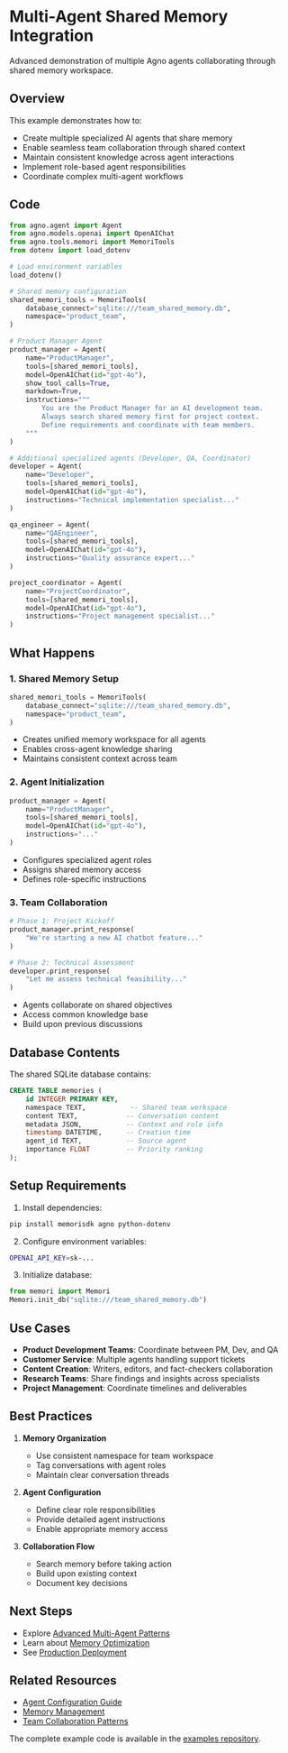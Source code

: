 # Multi-Agent Shared Memory Integration

Advanced demonstration of multiple Agno agents collaborating through shared memory workspace.

## Overview

This example demonstrates how to:

- Create multiple specialized AI agents that share memory
- Enable seamless team collaboration through shared context
- Maintain consistent knowledge across agent interactions
- Implement role-based agent responsibilities
- Coordinate complex multi-agent workflows

## Code

```python title="multiagent_shared_memory.py"
from agno.agent import Agent
from agno.models.openai import OpenAIChat
from agno.tools.memori import MemoriTools
from dotenv import load_dotenv

# Load environment variables
load_dotenv()

# Shared memory configuration
shared_memori_tools = MemoriTools(
    database_connect="sqlite:///team_shared_memory.db",
    namespace="product_team",
)

# Product Manager Agent
product_manager = Agent(
    name="ProductManager",
    tools=[shared_memori_tools],
    model=OpenAIChat(id="gpt-4o"),
    show_tool_calls=True,
    markdown=True,
    instructions="""
        You are the Product Manager for an AI development team.
        Always search shared memory first for project context.
        Define requirements and coordinate with team members.
    """
)

# Additional specialized agents (Developer, QA, Coordinator)
developer = Agent(
    name="Developer",
    tools=[shared_memori_tools],
    model=OpenAIChat(id="gpt-4o"),
    instructions="Technical implementation specialist..."
)

qa_engineer = Agent(
    name="QAEngineer", 
    tools=[shared_memori_tools],
    model=OpenAIChat(id="gpt-4o"),
    instructions="Quality assurance expert..."
)

project_coordinator = Agent(
    name="ProjectCoordinator",
    tools=[shared_memori_tools],
    model=OpenAIChat(id="gpt-4o"),
    instructions="Project management specialist..."
)
```

## What Happens

### 1. Shared Memory Setup
```python
shared_memori_tools = MemoriTools(
    database_connect="sqlite:///team_shared_memory.db",
    namespace="product_team",
)
```
- Creates unified memory workspace for all agents
- Enables cross-agent knowledge sharing
- Maintains consistent context across team

### 2. Agent Initialization
```python
product_manager = Agent(
    name="ProductManager",
    tools=[shared_memori_tools],
    model=OpenAIChat(id="gpt-4o"),
    instructions="..."
)
```
- Configures specialized agent roles
- Assigns shared memory access
- Defines role-specific instructions

### 3. Team Collaboration
```python
# Phase 1: Project Kickoff
product_manager.print_response(
    "We're starting a new AI chatbot feature..."
)

# Phase 2: Technical Assessment  
developer.print_response(
    "Let me assess technical feasibility..."
)
```
- Agents collaborate on shared objectives
- Access common knowledge base
- Build upon previous discussions

## Database Contents

The shared SQLite database contains:

```sql
CREATE TABLE memories (
    id INTEGER PRIMARY KEY,
    namespace TEXT,           -- Shared team workspace
    content TEXT,            -- Conversation content
    metadata JSON,           -- Context and role info
    timestamp DATETIME,      -- Creation time
    agent_id TEXT,           -- Source agent
    importance FLOAT         -- Priority ranking
);
```

## Setup Requirements

1. Install dependencies:
```bash
pip install memorisdk agno python-dotenv
```

2. Configure environment variables:
```bash
OPENAI_API_KEY=sk-...
```

3. Initialize database:
```python
from memori import Memori
Memori.init_db("sqlite:///team_shared_memory.db")
```

## Use Cases

- **Product Development Teams**: Coordinate between PM, Dev, and QA
- **Customer Service**: Multiple agents handling support tickets
- **Content Creation**: Writers, editors, and fact-checkers collaboration
- **Research Teams**: Share findings and insights across specialists
- **Project Management**: Coordinate timelines and deliverables

## Best Practices

1. **Memory Organization**
   - Use consistent namespace for team workspace
   - Tag conversations with agent roles
   - Maintain clear conversation threads

2. **Agent Configuration**
   - Define clear role responsibilities
   - Provide detailed agent instructions
   - Enable appropriate memory access

3. **Collaboration Flow**
   - Search memory before taking action
   - Build upon existing context
   - Document key decisions

## Next Steps

- Explore [Advanced Multi-Agent Patterns](../advanced/multi-agent-patterns.md)
- Learn about [Memory Optimization](../guides/memory-optimization.md)
- See [Production Deployment](../deployment/production-setup.md)

## Related Resources

- [Agent Configuration Guide](../guides/agent-config.md)
- [Memory Management](../guides/memory-management.md)
- [Team Collaboration Patterns](../patterns/team-collaboration.md)

The complete example code is available in the [examples repository](https://github.com/GibsonAI/memori/blob/main/examples/multiple-agents/multiagent_shared_memory.py).